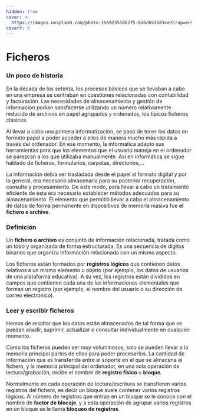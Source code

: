 ```yaml
---
hidden: true
cover: >-
  https://images.unsplash.com/photo-1569235186275-626cb53b83ce?crop=entropy&cs=srgb&fm=jpg&ixid=M3wxOTcwMjR8MHwxfHNlYXJjaHwyfHxmaWxlc3xlbnwwfHx8fDE2OTQ0MjI0OTF8MA&ixlib=rb-4.0.3&q=85
coverY: 0
---
```


# Ficheros

### Un poco de historia

En la década de los setenta, los procesos básicos que se llevaban a cabo en una empresa se centraban en cuestiones relacionadas con contabilidad y facturación. Las necesidades de almacenamiento y gestión de información podían satisfacerse utilizando un número relativamente reducido de archivos en papel agrupados y ordenados, los típicos ficheros clásicos.

Al llevar a cabo una primera informatización, se pasó de tener los datos en formato papel a poder acceder a ellos de manera mucho más rápida a través del ordenador. En ese momento, la informática adaptó sus herramientas para que los elementos que el usuario maneja en el ordenador se parezcan a los que utilizaba manualmente. Así en informática se sigue hablado de ficheros, formularios, carpetas, directorios,...

La información debía ser trasladada desde el papel al formato digital y por lo general, era necesario almacenarla para su posterior recuperación, consulta y procesamiento. De este modo, para llevar a cabo un tratamiento eficiente de ésta era necesario establecer métodos adecuados para su almacenamiento. El elemento que permitió llevar a cabo el almacenamiento de datos de forma permanente en dispositivos de memoria masiva fue **el fichero o archivo**.

### Definición

Un **fichero o archivo** es conjunto de información relacionada, tratada como un todo y organizada de forma estructurada. Es una secuencia de dígitos binarios que organiza información relacionada con un mismo aspecto.

Los ficheros están formados por **registros lógicos** que contienen datos relativos a un mismo elemento u objeto (por ejemplo, los datos de usuarios de una plataforma educativa). A su vez, los registros están divididos en campos que contienen cada una de las informaciones elementales que forman un registro (por ejemplo, el nombre del usuario o su dirección de correo electrónico).

### Leer y escribir ficheros

Hemos de resaltar que los datos están almacenados de tal forma que se puedan añadir, suprimir, actualizar o consultar individualmente en cualquier momento.

Como los ficheros pueden ser muy voluminosos, solo se pueden llevar a la memoria principal partes de ellos para poder procesarlos. La cantidad de información que es transferida entre el soporte en el que se almacena el fichero, y la memoria principal del ordenador, en una sola operación de lectura/grabación, recibe el nombre de **registro físico** o **bloque**_._

Normalmente en cada operación de lectura/escritura se transfieren varios registros del fichero, es decir un bloque suele contener varios registros lógicos. Al número de registros que entran en un bloque se le conoce con el nombre de **factor de blocaje**, y a esta operación de agrupar varios registros en un bloque se le llama **bloqueo de registros**.
